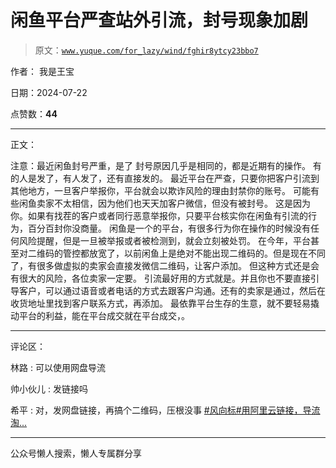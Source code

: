 # 闲鱼平台严查站外引流，封号现象加剧

> 原文：[`www.yuque.com/for_lazy/wind/fghir8ytcy23bbo7`](https://www.yuque.com/for_lazy/wind/fghir8ytcy23bbo7)

作者： 我是王宝

日期：2024-07-22

点赞数：**44**

* * *

正文：

注意：最近闲鱼封号严重，是了 封号原因几乎是相同的，都是近期有的操作。 有的人是发了，有人发了，还有直接发的。
最近平台在严查，只要你把客户引流到其他地方，一旦客户举报你，平台就会以欺诈风险的理由封禁你的账号。
可能有些闲鱼卖家不太相信，因为他们也天天加客户微信，但没有被封号。
这是因为你。如果有找茬的客户或者同行恶意举报你，只要平台核实你在闲鱼有引流的行为，百分百封你没商量。
闲鱼是一个的平台，有很多行为你在操作的时候没有任何风险提醒，但是一旦被举报或者被检测到，就会立刻被处罚。
在今年，平台甚至对二维码的管控都放宽了，以前闲鱼上是绝对不能出现二维码的。但是现在不同了，有很多做虚拟的卖家会直接发微信二维码，让客户添加。
但这种方式还是会有很大的风险，各位卖家一定要。
引流最好用的方式就是。并且你也不要直接引导客户，可以通过语音或者电话的方式去跟客户沟通。还有的卖家是通过，然后在收货地址里找到客户联系方式，再添加。
最依靠平台生存的生意，就不要轻易撬动平台的利益，能在平台成交就在平台成交，。

* * *

评论区：

林路 : 可以使用网盘导流

帅小伙儿 : 发链接吗

希平 : 对，发网盘链接，再搞个二维码，压根没事 [#风向标#用阿里云链接，导流淘...](https://t.zsxq.com/d3GTP)

* * *

公众号懒人搜索，懒人专属群分享